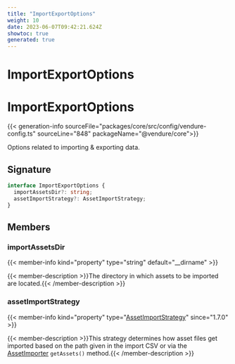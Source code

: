 ```yaml
---
title: "ImportExportOptions"
weight: 10
date: 2023-06-07T09:42:21.624Z
showtoc: true
generated: true
---
```

<!-- This file was generated from the Vendure source. Do not modify. Instead, re-run the "docs:build" script -->

# ImportExportOptions
<div class="symbol">


# ImportExportOptions

{{< generation-info sourceFile="packages/core/src/config/vendure-config.ts" sourceLine="848" packageName="@vendure/core">}}

Options related to importing & exporting data.

## Signature

```TypeScript
interface ImportExportOptions {
  importAssetsDir?: string;
  assetImportStrategy?: AssetImportStrategy;
}
```
## Members

### importAssetsDir

{{< member-info kind="property" type="string" default="__dirname"  >}}

{{< member-description >}}The directory in which assets to be imported are located.{{< /member-description >}}

### assetImportStrategy

{{< member-info kind="property" type="<a href='/typescript-api/import-export/asset-import-strategy#assetimportstrategy'>AssetImportStrategy</a>"  since="1.7.0" >}}

{{< member-description >}}This strategy determines how asset files get imported based on the path given in the
import CSV or via the <a href='/typescript-api/import-export/asset-importer#assetimporter'>AssetImporter</a> `getAssets()` method.{{< /member-description >}}


</div>
